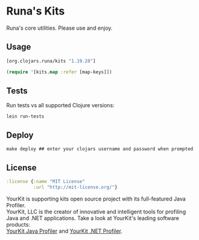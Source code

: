 # Runa's Kits

Runa's core utilities.  Please use and enjoy.

Usage
-----

```clj
[org.clojars.runa/kits "1.19.28"]
```

```clj
(require '[kits.map :refer [map-keys]])
```

Tests
-----

Run tests vs all supported Clojure versions:

```
lein run-tests
```

Deploy
------

```
make deploy ## enter your clojars username and password when prompted
```

License
-------

```clj
:license {:name "MIT License"
          :url "http://mit-license.org/"}
```

YourKit is supporting kits open source project with its full-featured Java Profiler.   
YourKit, LLC is the creator of innovative and intelligent tools for profiling  
Java and .NET applications. Take a look at YourKit's leading software products:  
<a href="http://www.yourkit.com/java/profiler/index.jsp">YourKit Java Profiler</a> and 
<a href="http://www.yourkit.com/.net/profiler/index.jsp">YourKit .NET Profiler</a>.
